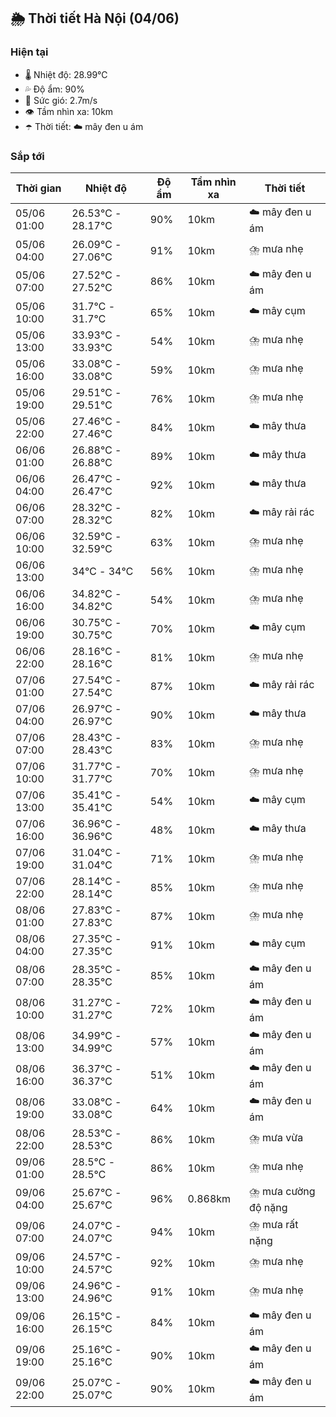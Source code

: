 ## 🌦️ Thời tiết Hà Nội (04/06)

### Hiện tại

- 🌡️ Nhiệt độ: 28.99℃
- 💦 Độ ẩm: 90%
- 💨 Sức gió: 2.7m/s
- 👁️ Tầm nhìn xa: 10km
- ☂️ Thời tiết: ☁️ mây đen u ám

### Sắp tới

| Thời gian | Nhiệt độ | Độ ẩm | Tầm nhìn xa | Thời tiết |
| --- | --- | --- | --- | --- |
| 05/06 01:00 | 26.53℃ - 28.17℃ | 90% | 10km | ☁️ mây đen u ám |
| 05/06 04:00 | 26.09℃ - 27.06℃ | 91% | 10km | ⛈️ mưa nhẹ |
| 05/06 07:00 | 27.52℃ - 27.52℃ | 86% | 10km | ☁️ mây đen u ám |
| 05/06 10:00 | 31.7℃ - 31.7℃ | 65% | 10km | ☁️ mây cụm |
| 05/06 13:00 | 33.93℃ - 33.93℃ | 54% | 10km | ⛈️ mưa nhẹ |
| 05/06 16:00 | 33.08℃ - 33.08℃ | 59% | 10km | ⛈️ mưa nhẹ |
| 05/06 19:00 | 29.51℃ - 29.51℃ | 76% | 10km | ⛈️ mưa nhẹ |
| 05/06 22:00 | 27.46℃ - 27.46℃ | 84% | 10km | ☁️ mây thưa |
| 06/06 01:00 | 26.88℃ - 26.88℃ | 89% | 10km | ☁️ mây thưa |
| 06/06 04:00 | 26.47℃ - 26.47℃ | 92% | 10km | ☁️ mây thưa |
| 06/06 07:00 | 28.32℃ - 28.32℃ | 82% | 10km | ☁️ mây rải rác |
| 06/06 10:00 | 32.59℃ - 32.59℃ | 63% | 10km | ⛈️ mưa nhẹ |
| 06/06 13:00 | 34℃ - 34℃ | 56% | 10km | ⛈️ mưa nhẹ |
| 06/06 16:00 | 34.82℃ - 34.82℃ | 54% | 10km | ⛈️ mưa nhẹ |
| 06/06 19:00 | 30.75℃ - 30.75℃ | 70% | 10km | ☁️ mây cụm |
| 06/06 22:00 | 28.16℃ - 28.16℃ | 81% | 10km | ⛈️ mưa nhẹ |
| 07/06 01:00 | 27.54℃ - 27.54℃ | 87% | 10km | ☁️ mây rải rác |
| 07/06 04:00 | 26.97℃ - 26.97℃ | 90% | 10km | ☁️ mây thưa |
| 07/06 07:00 | 28.43℃ - 28.43℃ | 83% | 10km | ⛈️ mưa nhẹ |
| 07/06 10:00 | 31.77℃ - 31.77℃ | 70% | 10km | ⛈️ mưa nhẹ |
| 07/06 13:00 | 35.41℃ - 35.41℃ | 54% | 10km | ☁️ mây cụm |
| 07/06 16:00 | 36.96℃ - 36.96℃ | 48% | 10km | ☁️ mây thưa |
| 07/06 19:00 | 31.04℃ - 31.04℃ | 71% | 10km | ⛈️ mưa nhẹ |
| 07/06 22:00 | 28.14℃ - 28.14℃ | 85% | 10km | ⛈️ mưa nhẹ |
| 08/06 01:00 | 27.83℃ - 27.83℃ | 87% | 10km | ⛈️ mưa nhẹ |
| 08/06 04:00 | 27.35℃ - 27.35℃ | 91% | 10km | ☁️ mây cụm |
| 08/06 07:00 | 28.35℃ - 28.35℃ | 85% | 10km | ☁️ mây đen u ám |
| 08/06 10:00 | 31.27℃ - 31.27℃ | 72% | 10km | ☁️ mây đen u ám |
| 08/06 13:00 | 34.99℃ - 34.99℃ | 57% | 10km | ☁️ mây đen u ám |
| 08/06 16:00 | 36.37℃ - 36.37℃ | 51% | 10km | ☁️ mây đen u ám |
| 08/06 19:00 | 33.08℃ - 33.08℃ | 64% | 10km | ☁️ mây đen u ám |
| 08/06 22:00 | 28.53℃ - 28.53℃ | 86% | 10km | ⛈️ mưa vừa |
| 09/06 01:00 | 28.5℃ - 28.5℃ | 86% | 10km | ⛈️ mưa nhẹ |
| 09/06 04:00 | 25.67℃ - 25.67℃ | 96% | 0.868km | ⛈️ mưa cường độ nặng |
| 09/06 07:00 | 24.07℃ - 24.07℃ | 94% | 10km | ⛈️ mưa rất nặng |
| 09/06 10:00 | 24.57℃ - 24.57℃ | 92% | 10km | ⛈️ mưa nhẹ |
| 09/06 13:00 | 24.96℃ - 24.96℃ | 91% | 10km | ⛈️ mưa nhẹ |
| 09/06 16:00 | 26.15℃ - 26.15℃ | 84% | 10km | ☁️ mây đen u ám |
| 09/06 19:00 | 25.16℃ - 25.16℃ | 90% | 10km | ☁️ mây đen u ám |
| 09/06 22:00 | 25.07℃ - 25.07℃ | 90% | 10km | ☁️ mây đen u ám |
